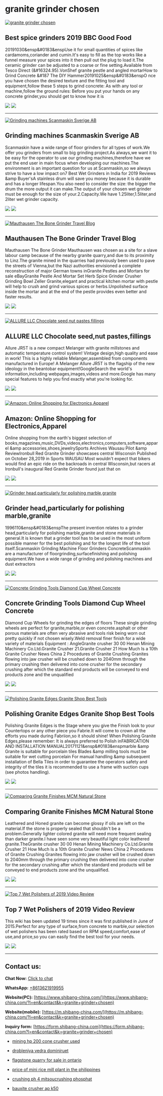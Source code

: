 # granite grinder chosen

<a href="https://swt.shibang-china.com/?l=en&img&k=granite+grinder+chosen" target="_blank">![granite grinder chosen](http://static.shibang-china.com/all-800x300/575.jpg)</a>

## Best spice grinders 2019 BBC Good Food
20191030&ensp&#0183&enspUse it for small quantities of spices like cardamoms,coriander and cumin.It's easy to fill as the top works like a funnel measure your spices into it then pull out the plug to load it.The ceramic grinder can be adjusted to a coarse or fine setting.Available from Tesco Direct (&#16324.95).VonShef granite pestle and angled mortarHow to Grind Concrete &#187 The DIY Hammer20191025&ensp&#0183&enspO nce you have chosen the desired texture and the fitting tool and equipment,follow these 5 steps to grind concrete: As with any tool or machine,follow the ground rules: Before you put your hands on any concrete grinder,you should get to know how it is


<a href="https://whatsapp.shibangsoft.com/WhatsApp.php" target="_blank" title="WhatsApp">![](http://static.shibang-china.com/icon/whatsapp.png)</a> <a href="https://swt.shibang-china.com/?l=en&icon&k=granite+grinder+chosen" target="_blank">![](http://static.shibang-china.com/icon/chat-en.png)</a>

---

<a href="https://swt.shibang-china.com/?l=en&img&k=granite+grinder+chosen" target="_blank">![Grinding machines Scanmaskin Sverige AB](http://static.shibang-china.com/all-800x300/1034.jpg)</a>

## Grinding machines Scanmaskin Sverige AB
Scanmaskin have a wide range of floor grinders for all types of work.We offer you grinders from small to big grinding project.As always,we want it to be easy for the operator to use our grinding machines,therefore have we put the end user in main focus when developing our machines.The environment is an important question for us at Scanmaskin,so we always strive to have a low impact on7 Best Wet Grinders in India for 2019 Reviews &amp Buyer'sA stainless drum will save you money because it is durable and has a longer lifespan.You also need to consider the size: the bigger the drum the more output it can make.The output of your chosen wet grinder must be enough for the size of your.2.Capacity.We have 1.25liter,1.5liter,and 2liter wet grinder capacity.


<a href="https://whatsapp.shibangsoft.com/WhatsApp.php" target="_blank" title="WhatsApp">![](http://static.shibang-china.com/icon/whatsapp.png)</a> <a href="https://swt.shibang-china.com/?l=en&icon&k=granite+grinder+chosen" target="_blank">![](http://static.shibang-china.com/icon/chat-en.png)</a>

---

<a href="https://swt.shibang-china.com/?l=en&img&k=granite+grinder+chosen" target="_blank">![Mauthausen The Bone Grinder Travel Blog](http://static.shibang-china.com/all-800x300/1167.jpg)</a>

## Mauthausen The Bone Grinder Travel Blog
Mauthausen The Bone Grinder Mauthausen was chosen as a site for a slave labour camp because of the nearby granite quarry,and due to its proximity to Linz.The granite mined in the quarries had previously been used to pave the streets of Vienna,but the Nazi authorities envisioned a complete reconstruction of major German towns inGranite Pestles and Mortars for sale eBayGranite Pestle And Mortar Set Herb Spice Grinder Crusher Grinding Bowl Zeller Granite,elegant and practical kitchen mortar with pestle will help to crush and grind various spices or herbs.Unpolished surface inside the mortar and at the end of the pestle provides even better and faster results.


<a href="https://whatsapp.shibangsoft.com/WhatsApp.php" target="_blank" title="WhatsApp">![](http://static.shibang-china.com/icon/whatsapp.png)</a> <a href="https://swt.shibang-china.com/?l=en&icon&k=granite+grinder+chosen" target="_blank">![](http://static.shibang-china.com/icon/chat-en.png)</a>

---

<a href="https://swt.shibang-china.com/?l=en&img&k=granite+grinder+chosen" target="_blank">![ALLURE LLC Chocolate seed,nut pastes,fillings](http://static.shibang-china.com/all-800x300/438.jpg)</a>

## ALLURE LLC Chocolate seed,nut pastes,fillings
Allure JR5T is a new compact Melanger with granite millstones and automatic temperature control system! Vintage design,high quality and ease in work! This is a highly reliable Melanger,assembled from components manufactured in Europe! A Melanger Allure JR5T is the flagship of the new ideology in the beantobar equipment!GoogleSearch the world's information,including webpages,images,videos and more.Google has many special features to help you find exactly what you're looking for.


<a href="https://whatsapp.shibangsoft.com/WhatsApp.php" target="_blank" title="WhatsApp">![](http://static.shibang-china.com/icon/whatsapp.png)</a> <a href="https://swt.shibang-china.com/?l=en&icon&k=granite+grinder+chosen" target="_blank">![](http://static.shibang-china.com/icon/chat-en.png)</a>

---

<a href="https://swt.shibang-china.com/?l=en&img&k=granite+grinder+chosen" target="_blank">![Amazon: Online Shopping for Electronics,Apparel](http://static.shibang-china.com/all-800x300/935.jpg)</a>

## Amazon: Online Shopping for Electronics,Apparel
Online shopping from the earth's biggest selection of books,magazines,music,DVDs,videos,electronics,computers,software,apparel &amp accessories,shoes,jewelrySports Archives Wausau Pilot &amp ReviewIronbull Red Granite Grinder showcases central Wisconsin Published on October 28,2019 in Sports WAUSAU Most wouldn't expect that bikers would find an epic ride on the backroads in central Wisconsin,but racers at Ironbull's inaugural Red Granite Grinder found just that on


<a href="https://whatsapp.shibangsoft.com/WhatsApp.php" target="_blank" title="WhatsApp">![](http://static.shibang-china.com/icon/whatsapp.png)</a> <a href="https://swt.shibang-china.com/?l=en&icon&k=granite+grinder+chosen" target="_blank">![](http://static.shibang-china.com/icon/chat-en.png)</a>

---

<a href="https://swt.shibang-china.com/?l=en&img&k=granite+grinder+chosen" target="_blank">![Grinder head,particularly for polishing marble,granite](http://static.shibang-china.com/all-800x300/1332.jpg)</a>

## Grinder head,particularly for polishing marble,granite
1996110&ensp&#0183&enspThe present invention relates to a grinder head,particularly for polishing marble,granite and stone materials in general.It is known that a grinder tool has to be used in the most uniform possible manner for the best polishing and for the longest life of the tool itself.Scanmaskin Grinding Machine Floor Grinders ConcreteScanmaskin are a manufacturer of floorgrinding,surfacefinishing and polishing equipment.We have a wide range of grinding and polishing machines and dust extractors


<a href="https://whatsapp.shibangsoft.com/WhatsApp.php" target="_blank" title="WhatsApp">![](http://static.shibang-china.com/icon/whatsapp.png)</a> <a href="https://swt.shibang-china.com/?l=en&icon&k=granite+grinder+chosen" target="_blank">![](http://static.shibang-china.com/icon/chat-en.png)</a>

---

<a href="https://swt.shibang-china.com/?l=en&img&k=granite+grinder+chosen" target="_blank">![Concrete Grinding Tools Diamond Cup Wheel Concrete](http://static.shibang-china.com/all-800x300/525.jpg)</a>

## Concrete Grinding Tools Diamond Cup Wheel Concrete
Diamond Cup Wheels for grinding the edges of floors These single grinding wheels are perfect for granite,marble,or even concrete.asphalt or other porous materials are often very abrasive and tools risk being worn out pretty quickly if not chosen wisely.Weld removal finer finish for a wide variety of materials Equipment : AngleGranite crusher 30 00 Henan Mining Machinery Co.Ltd.Granite Crusher 21.Granite Crusher 21 How Much Is a 10th Granite Crusher News China 2 Procedures of Granite Crushing Granites flowing into jaw crusher will be crushed down to 2040mm through the primary crushing then delivered into cone crusher for the secondary crushing after which the standard end products will be conveyed to end products zone and the unqualified


<a href="https://whatsapp.shibangsoft.com/WhatsApp.php" target="_blank" title="WhatsApp">![](http://static.shibang-china.com/icon/whatsapp.png)</a> <a href="https://swt.shibang-china.com/?l=en&icon&k=granite+grinder+chosen" target="_blank">![](http://static.shibang-china.com/icon/chat-en.png)</a>

---

<a href="https://swt.shibang-china.com/?l=en&img&k=granite+grinder+chosen" target="_blank">![Polishing Granite Edges Granite Shop Best Tools](http://static.shibang-china.com/all-800x300/510.jpg)</a>

## Polishing Granite Edges Granite Shop Best Tools
Polishing Granite Edges is the Stage where you give the Finish look to your Countertops or any other piece you Fabrie.It will come to crown all the efforts you made during Fabriion,so it should shine! When Polishing Granite Edges,please remember: It is always preferred to Polish inFABRICATION AND INSTALLATION MANUAL20171121&ensp&#0183&enspmarble &amp Granite is suitable for porcelain tiles Blades &amp milling tools must be suitable for wet cutting porcelain For manual handling &amp subsequent installation of Bella Tiles in order to guarantee the operators safety and integrity of the tiles it is recommended to use a frame with suction cups (see photos handling).


<a href="https://whatsapp.shibangsoft.com/WhatsApp.php" target="_blank" title="WhatsApp">![](http://static.shibang-china.com/icon/whatsapp.png)</a> <a href="https://swt.shibang-china.com/?l=en&icon&k=granite+grinder+chosen" target="_blank">![](http://static.shibang-china.com/icon/chat-en.png)</a>

---

<a href="https://swt.shibang-china.com/?l=en&img&k=granite+grinder+chosen" target="_blank">![Comparing Granite Finishes MCM Natural Stone](http://static.shibang-china.com/all-800x300/645.jpg)</a>

## Comparing Granite Finishes MCM Natural Stone
Leathered and Honed granite can become glossy if oils are left on the material.If the stone is properly sealed that shouldn't be a problem.Generally lighter colored granite will need more frequent sealing than darker granite.I have seen some very beautiful light color leathered granite.TheGranite crusher 30 00 Henan Mining Machinery Co.Ltd.Granite Crusher 21 How Much Is a 10th Granite Crusher News China 2 Procedures of Granite Crushing Granites flowing into jaw crusher will be crushed down to 2040mm through the primary crushing then delivered into cone crusher for the secondary crushing after which the standard end products will be conveyed to end products zone and the unqualified.


<a href="https://whatsapp.shibangsoft.com/WhatsApp.php" target="_blank" title="WhatsApp">![](http://static.shibang-china.com/icon/whatsapp.png)</a> <a href="https://swt.shibang-china.com/?l=en&icon&k=granite+grinder+chosen" target="_blank">![](http://static.shibang-china.com/icon/chat-en.png)</a>

---

<a href="https://swt.shibang-china.com/?l=en&img&k=granite+grinder+chosen" target="_blank">![Top 7 Wet Polishers of 2019 Video Review](http://static.shibang-china.com/all-800x300/1134.jpg)</a>

## Top 7 Wet Polishers of 2019 Video Review
This wiki has been updated 19 times since it was first published in June of 2015.Perfect for any type of surface,from concrete to marble,our selection of wet polishers has been rated based on RPM speed,comfort,ease of use,and price,so you can easily find the best tool for your needs.

<a href="https://whatsapp.shibangsoft.com/WhatsApp.php" target="_blank" title="WhatsApp">![](http://static.shibang-china.com/icon/whatsapp.png)</a> <a href="https://swt.shibang-china.com/?l=en&icon&k=granite+grinder+chosen" target="_blank">![](http://static.shibang-china.com/icon/chat-en.png)</a>

---
## Contact us:

**Chat Now:** [Click to chat](https://swt.shibang-china.com?l=en&contact&k=granite+grinder+chosen)

**WhatsApp:**  [+8613621919955](https://whatsapp.shibangsoft.com/WhatsApp.php)

**Website(PC):** [https://www.shibang-china.com/](https://www.shibang-china.com/?l=en&contact&k=granite+grinder+chosen)

**Website(mobile):** [https://m.shibang-china.com/](https://m.shibang-china.com/?l=en&contact&k=granite+grinder+chosen)

**Inquiry form:** [https://form.shibang-china.com](https://form.shibang-china.com?l=en&contact&k=granite+grinder+chosen)

* [mining hp 200 cone crusher used](../119/mining%20hp%20200%20cone%20crusher%20used.md)

* [drobleniya vedra dominiruet](../116/drobleniya%20vedra%20dominiruet.md)

* [flagstone quarry for sale in ontario](../114/flagstone%20quarry%20for%20sale%20in%20ontario.md)

* [price of mini rice mill plant in the philippines](../122/price%20of%20mini%20rice%20mill%20plant%20in%20the%20philippines.md)

* [crushing ph 4 mitsoucrushing phosphat](../118/crushing%20ph%204%20mitsoucrushing%20phosphat.md)

* [bauxite crusher ap k50](../114/bauxite%20crusher%20ap%20k50.md)